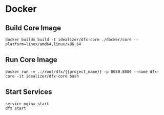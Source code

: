 # Docker

## Build Core Image

```
docker buildx build -t idealizer/dfx-core ./docker/core --platform=linux/amd64,linux/x86_64
```

## Run Core Image

```
docker run -v .:/root/dfx/{{project_name}} -p 8080:8080 --name dfx-core -it idealizer/dfx-core bash
```

## Start Services

```
service nginx start
dfx start
```
